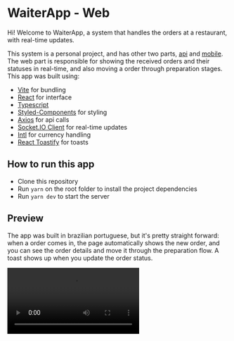 # WaiterApp - Web

Hi! Welcome to WaiterApp, a system that handles the orders at a restaurant, with real-time updates.

This system is a personal project, and has other two parts, [api](https://github.com/wgsquayson/waiterapp-api) and [mobile](https://github.com/wgsquayson/waiterapp-mobile). The web part is responsible for showing the received orders and their statuses in real-time, and also moving a order through preparation stages. This app was built using:

- [Vite](https://vitejs.dev) for bundling
- [React](https://react.dev) for interface
- [Typescript](https://www.typescriptlang.org)
- [Styled-Components](https://styled-components.com) for styling
- [Axios](https://axios-http.com/docs/intro) for api calls
- [Socket.IO Client](https://socket.io) for real-time updates
- [Intl](https://www.npmjs.com/package/intl) for currency handling
- [React Toastify](https://fkhadra.github.io/react-toastify/introduction) for toasts

## How to run this app

- Clone this repository
- Run `yarn` on the root folder to install the project dependencies
- Run `yarn dev` to start the server

## Preview

The app was built in brazilian portuguese, but it's pretty straight forward: when a order comes in, the page automatically shows the new order, and you can see the order details and move it through the preparation flow. A toast shows up when you update the order status.

<video src="https://github.com/wgsquayson/waiterapp-web/assets/43099794/e4f2f58e-e02d-4115-b6a5-677b902232de" /> 







